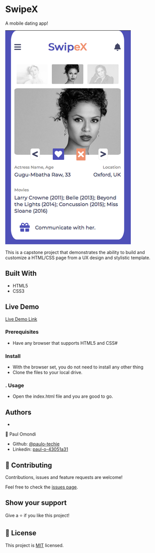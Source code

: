 # SwipeX

A mobile dating app!

![screenshot](./images/screenshot.png)

This is a capstone project that demonstrates the ability to build and customize a HTML/CSS page from a UX design and stylistic template.

## Built With

- HTML5
- CSS3

## Live Demo

[Live Demo Link](https://raw.githack.com/paulo-techie/swipeX/feature-main/index.html)


###  Prerequisites
  - Have any browser that supports HTML5 and CSS#
### Install
  - With the browser set, you do not need to install any other thing
  - Clone the files to your local drive.
### . Usage
  - Open the index.html file and you are good to go.
## Authors
  - 

👤 Paul Omondi

- Github: [@paulo-techie](https://github.com/paulo-techie)
- Linkedin: [paul-o-43051a31](https://www.linkedin.com/in/paul-o-43051a31)

## 🤝 Contributing

Contributions, issues and feature requests are welcome!

Feel free to check the [issues page](https://github.com/paulo-techie/The-Next-Web/issues).

## Show your support

Give a ⭐️ if you like this project!

## 📝 License

This project is [MIT](lic.url) licensed.
